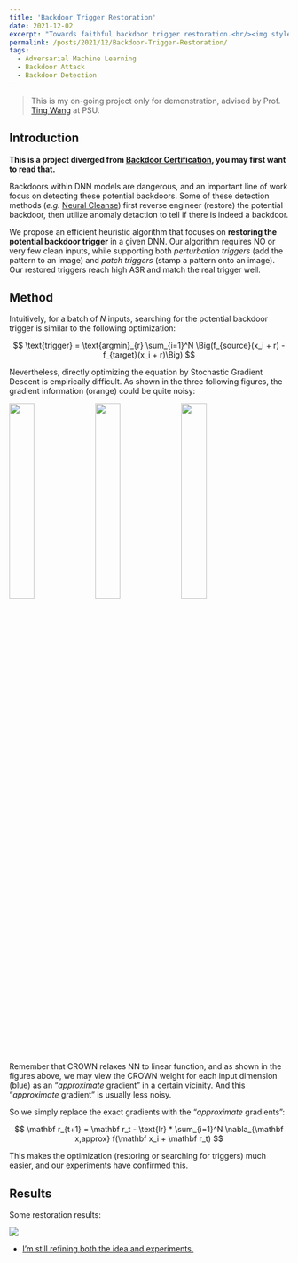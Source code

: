 ```yaml
---
title: 'Backdoor Trigger Restoration'
date: 2021-12-02
excerpt: "Towards faithful backdoor trigger restoration.<br/><img style='width: 100%' src='/images/backdoor_restore_results.png'>"
permalink: /posts/2021/12/Backdoor-Trigger-Restoration/
tags:
  - Adversarial Machine Learning
  - Backdoor Attack
  - Backdoor Detection
---
```


> This is my on-going project only for demonstration, advised by Prof. [Ting Wang](https://www.alpslab.ai/about/) at PSU.

## Introduction

**This is a project diverged from [Backdoor Certification](/posts/2021/12/Backdoor-Certification/), you may first want to read that.**

Backdoors within DNN models are dangerous, and an important line of work focus on detecting these potential backdoors. Some of these detection methods (*e.g.* [Neural Cleanse](https://ieeexplore.ieee.org/abstract/document/8835365/)) first reverse engineer (restore) the potential backdoor, then utilize anomaly detaction to tell if there is indeed a backdoor.

We propose an efficient heuristic algorithm that focuses on **restoring the potential backdoor trigger** in a given DNN. Our algorithm requires NO or very few clean inputs, while supporting both *perturbation triggers* (add the pattern to an image) and *patch triggers* (stamp a pattern onto an image). Our restored triggers reach high ASR and match the real trigger well.

## Method

Intuitively, for a batch of $N$ inputs, searching for the potential backdoor trigger is similar to the following optimization:

$$
\text{trigger} = \text{argmin}_{r} \sum_{i=1}^N \Big(f_{source}(x_i + r) - f_{target}(x_i + r)\Big)
$$

Nevertheless, directly optimizing the equation by Stochastic Gradient Descent is empirically difficult. As shown in the three following figures, the gradient information (orange) could be quite noisy:

<img style='width: 30%' src='/images/backdoor_restore_demo1.png'>
<img style='width: 30%' src='/images/backdoor_restore_demo2.png'>
<img style='width: 30%' src='/images/backdoor_restore_demo3.png'>

Remember that CROWN relaxes NN to linear function, and as shown in the figures above, we may view the CROWN weight for each input dimension (blue) as an “*approximate* gradient” in a certain vicinity. And this “*approximate* gradient” is usually less noisy.

So we simply replace the exact gradients with the “*approximate* gradients”:

$$
\mathbf r_{t+1} = \mathbf r_t - \text{lr} * \sum_{i=1}^N \nabla_{\mathbf x,approx} f(\mathbf x_i + \mathbf r_t)
$$

This makes the optimization (restoring or searching for triggers) much easier, and our experiments have confirmed this.


## Results

Some restoration results:

![](/images/backdoor_restore_results.png)

* <u>I’m still refining both the idea and experiments.</u>
